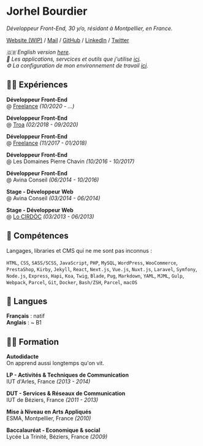 # Jorhel Bourdier

_Développeur Front-End, 30 y/o, résidant à Montpellier, en France._

[Website (WIP)](https://jorhelbdr.dev) / [Mail](mailto:jorhel.bdr@gmail.com) / [GitHub](https://github.com/jorhelbdr) / [LinkedIn](https://linkedin.com/in/jorhelbdr) / [Twitter](https://twitter.com/jorhelbdr)

_🇬🇧 English version [here](https://jorhelbdr.github.io/cv/en-version)._
<br>
_🔨 Les applications, servcices et outils que j'utilise [ici](https://jorhelbdr.github.io/uses)._
<br>
_⚙️ La configuration de mon environnement de travail [ici](https://github.com/jorhelbdr/setup)._

## 👨‍💻 Expériences

**Développeur Front-End**
<br>
@ [Freelance](https://jorhelbdr.dev) _(10/2020 - ...)_

**Développeur Front-End**
<br>
@ [Troa](https://troa.fr) _(02/2018 - 09/2020)_

**Développeur Front-End**
<br>
@ [Freelance](https://jorhelbdr.dev) _(11/2017 - 01/2018)_

**Développeur Front-End**
<br>
@ Les Domaines Pierre Chavin _(10/2016 - 10/2017)_

**Développeur Front-End**
<br>
@ Avina Conseil _(06/2014 - 10/2016)_

**Stage - Développeur Web**
<br>
@ Avina Conseil _(03/2014 - 06/2014)_

**Stage - Développeur Web**
<br>
@ [Lo CIRDÒC](https://oc-cultura.eu) _(03/2013 - 06/2013)_

## 💎 Compétences

Langages, libraries et CMS qui ne me sont pas inconnus :

`HTML`, `CSS`, `SASS/SCSS`, `JavaScript`, `PHP`, `MySQL`, `WordPress`, `WooCommerce`, `PrestaShop`, `Kirby`, `Jekyll`, `React`, `Next.js`, `Vue.js`, `Nuxt.js`, `Laravel`, `Symfony`, `Node.js`, `Express`, `Hapi`, `Koa`, `Twig`, `Blade`, `Pug`, `Markdown`, `YAML`, `MJML`, `Gulp`, `Webpack`, `Parcel`, `Git`, `Docker`, `Bash/ZSH`, `Parcel`, `macOS`

## 💬 Langues

**Français** : natif
<br>
**Anglais** : ~ B1

## 👨‍🎓 Formation

**Autodidacte**
<br>
On apprend aussi longtemps qu'on vit.

**LP - Activités & Techniques de Communication**
<br>
IUT d'Arles, France _(2013 - 2014)_

**DUT - Services & Réseaux de Communication**
<br>
IUT de Béziers, France _(2011 - 2013)_

**Mise à Niveau en Arts Appliqués**
<br>
ESMA, Montpellier, France _(2010)_

**Baccalauréat - Economique & social**
<br>
Lycée La Trinité, Béziers, France _(2009)_

